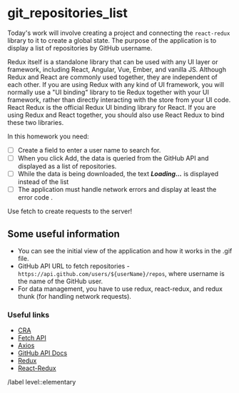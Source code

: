 # git_repositories_list

Today's work will involve creating a project and connecting the `react-redux` library to it to create a global state. The purpose of the application is to display a list of repositories by GitHub username.

Redux itself is a standalone library that can be used with any UI layer or framework, including React, Angular, Vue, Ember, and vanilla JS. Although Redux and React are commonly used together, they are independent of each other.
If you are using Redux with any kind of UI framework, you will normally use a "UI binding" library to tie Redux together with your UI framework, rather than directly interacting with the store from your UI code.
React Redux is the official Redux UI binding library for React. If you are using Redux and React together, you should also use React Redux to bind these two libraries.

In this homework you need:

- [ ] Create a field to enter a user name to search for.
- [ ] When you click Add, the data is queried from the GitHub API and displayed as a list of repositories.
- [ ] While the data is being downloaded, the text ***Loading...*** is displayed instead of the list
- [ ] The application must handle network errors and display at least the error code .

Use fetch to create requests to the server!

## Some useful information

- You can see the initial view of the application and how it works in the .gif file.
- GitHub API URL to fetch repositories - `https://api.github.com/users/${userName}/repos`, where username is the name of the GitHub user.
- For data management, you have to use redux, react-redux, and redux thunk (for handling network requests).

### Useful links

- [CRA](https://developer.mozilla.org/en-US/docs/Web/API/Fetch_API)
- [Fetch API](https://developer.mozilla.org/en-US/docs/Web/API/Fetch_API)
- [Axios](https://github.com/axios/axios    )
- [GitHub API Docs](https://docs.github.com/en/rest?apiVersion=2022-11-28)
- [Redux](https://redux.js.org/introduction/getting-started)
- [React-Redux](https://react-redux.js.org/)

/label level::elementary
